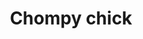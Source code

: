 ---
layout: item
title: Chompy chick
item-id: 13071
datatable: true
id: 13071
name: "Chompy chick"
members: true
lowalch: 0
highalch: 0
examine: "A small boisterous bird, a delicacy for ogres."
monsters:
  - id: 1475
    name: "Chompy bird"
    members: true
    combat_level: 6
    wiki_url: "https://oldschool.runescape.wiki/w/Chompy_bird"
    drops:
      - quantity: "1"
        rarity: 0.002
    image: "https://oldschool.runescape.wiki/images/thumb/7/7f/Chompy_bird.png/250px-Chompy_bird.png?6d30f"
---